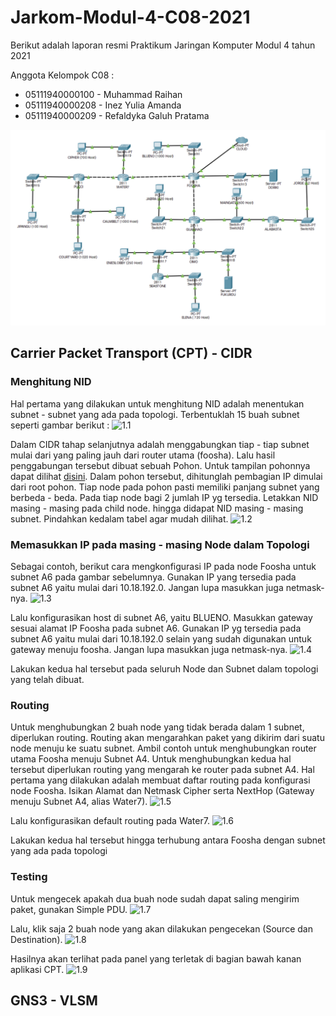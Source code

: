 # Jarkom-Modul-4-C08-2021

Berikut adalah laporan resmi Praktikum Jaringan Komputer Modul 4 tahun 2021

Anggota Kelompok C08 :

- 05111940000100 - Muhammad Raihan
- 05111940000208 - Inez Yulia Amanda
- 05111940000209 - Refaldyka Galuh Pratama

![soal](assets/soal.png)

## Carrier Packet Transport (CPT) - CIDR
### Menghitung NID
Hal pertama yang dilakukan untuk menghitung NID adalah menentukan subnet - subnet yang ada pada topologi. Terbentuklah 15 buah subnet seperti gambar berikut :
![1.1](https://i.imgur.com/FEZa6NR.png)

Dalam CIDR tahap selanjutnya adalah menggabungkan tiap - tiap subnet mulai dari yang paling jauh dari router utama (foosha). Lalu hasil penggabungan tersebut dibuat sebuah Pohon. Untuk tampilan pohonnya dapat dilihat [disini](https://miro.com/app/board/o9J_lhIFaO4=/).
Dalam pohon tersebut, dihitunglah pembagian IP dimulai dari root pohon. Tiap node pada pohon pasti memiliki panjang subnet yang berbeda - beda. Pada tiap node bagi 2 jumlah IP yg tersedia. Letakkan NID masing - masing pada child node. hingga didapat NID masing - masing subnet. Pindahkan kedalam tabel agar mudah dilihat.
![1.2](https://i.imgur.com/M5UCTgN.png)

### Memasukkan IP pada masing - masing Node dalam Topologi
Sebagai contoh, berikut cara mengkonfigurasi IP pada node Foosha untuk subnet A6 pada gambar sebelumnya. Gunakan IP yang tersedia pada subnet A6 yaitu mulai dari 10.18.192.0. Jangan lupa masukkan juga netmask-nya.
![1.3](https://i.imgur.com/TJ3tAuk.png)

Lalu konfigurasikan host di subnet A6, yaitu BLUENO. Masukkan gateway sesuai alamat IP Foosha pada subnet A6. Gunakan IP yg tersedia pada subnet A6 yaitu mulai dari 10.18.192.0 selain yang sudah digunakan untuk gateway menuju foosha. Jangan lupa masukkan juga netmask-nya.
![1.4](https://i.imgur.com/glU4EXJ.png)

Lakukan kedua hal tersebut pada seluruh Node dan Subnet dalam topologi yang telah dibuat.

### Routing
Untuk menghubungkan 2 buah node yang tidak berada dalam 1 subnet, diperlukan routing. Routing akan mengarahkan paket yang dikirim dari suatu node menuju ke suatu subnet. Ambil contoh untuk menghubungkan router utama Foosha menuju Subnet A4. Untuk menghubungkan kedua hal tersebut diperlukan routing yang mengarah ke router pada subnet A4. Hal pertama yang dilakukan adalah membuat daftar routing pada konfigurasi node Foosha. Isikan Alamat dan Netmask Cipher serta NextHop (Gateway menuju Subnet A4, alias Water7).
![1.5](https://i.imgur.com/yOpsyNt.png)

Lalu konfigurasikan default routing pada Water7.
![1.6](https://i.imgur.com/gHPugqZ.png)

Lakukan kedua hal tersebut hingga terhubung antara Foosha dengan subnet yang ada pada topologi

### Testing
Untuk mengecek apakah dua buah node sudah dapat saling mengirim paket, gunakan Simple PDU.
![1.7](https://i.imgur.com/cRPxEHD.png)

Lalu, klik saja 2 buah node yang akan dilakukan pengecekan (Source dan Destination).
![1.8](https://i.imgur.com/20lZr7c.png)

Hasilnya akan terlihat pada panel yang terletak di bagian bawah kanan aplikasi CPT.
![1.9](https://i.imgur.com/BYIP0yu.png)

## GNS3 - VLSM
